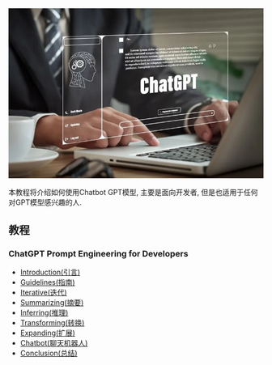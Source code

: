 <img src="./src/image/chatgpt.webp" />

本教程将介绍如何使用Chatbot GPT模型, 主要是面向开发者, 但是也适用于任何对GPT模型感兴趣的人.

## 教程
### ChatGPT Prompt Engineering for Developers

-   [Introduction(引言)](https://prompt-engineering-for-developers.wiki/ChatGPT-Prompt-Engineering-for-Developers/Introduction.md)
-   [Guidelines(指南)](https://prompt-engineering-for-developers.wiki/ChatGPT-Prompt-Engineering-for-Developers/Guidelines.md)
-   [Iterative(迭代)](https://prompt-engineering-for-developers.wiki/ChatGPT-Prompt-Engineering-for-Developers/Iterative.md)
-   [Summarizing(摘要)](https://prompt-engineering-for-developers.wiki/ChatGPT-Prompt-Engineering-for-Developers/Summarizing.md)
-   [Inferring(推理)](https://prompt-engineering-for-developers.wiki/ChatGPT-Prompt-Engineering-for-Developers/Inferring.md)
-   [Transforming(转换)](https://prompt-engineering-for-developers.wiki/ChatGPT-Prompt-Engineering-for-Developers/Transforming.md)
-   [Expanding(扩展)](https://prompt-engineering-for-developers.wiki/ChatGPT-Prompt-Engineering-for-Developers/Expanding.md)
-   [Chatbot(聊天机器人)](https://prompt-engineering-for-developers.wiki/ChatGPT-Prompt-Engineering-for-Developers/Chatbot.md)
-   [Conclusion(总结)](https://prompt-engineering-for-developers.wiki/ChatGPT-Prompt-Engineering-for-Developers/Conclusion.md)